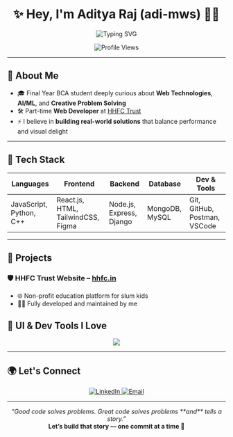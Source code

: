 <!-- README.md -->

<h1 align="center">✨ Hey, I'm Aditya Raj (adi-mws) 👨‍💻</h1>

<p align="center">
  <img src="https://readme-typing-svg.demolab.com?font=Fira+Code&size=24&pause=1000&center=true&vCenter=true&width=900&lines=Full-Stack+Web+Developer+%7C+AI%2FML+Explorer;3rd+Year+BCA+Student+%7C+Creative+Problem+Solver+%E2%9A%95;Lover+of+Clean+UIs%2C+Smart+Backends+%26+Curious+Technologies" alt="Typing SVG" />
</p>

<p align="center">
  <img src="https://komarev.com/ghpvc/?username=adi-mws&label=Profile%20Views&color=0e75b6&style=flat" alt="Profile Views" />
</p>

---

## 🧠 About Me

- 🎓 Final Year BCA student deeply curious about **Web Technologies**, **AI/ML**, and **Creative Problem Solving**
- 🛠 Part-time **Web Developer** at [HHFC Trust](https://hhfc.in)
- ⚡ I believe in **building real-world solutions** that balance performance and visual delight

---

## 🧰 Tech Stack

| Languages       | Frontend                  | Backend                    | Database        | Dev & Tools                 |
|-----------------|---------------------------|----------------------------|------------------|-----------------------------|
| JavaScript, Python, C++ | React.js, HTML, TailwindCSS, Figma | Node.js, Express, Django | MongoDB, MySQL | Git, GitHub, Postman, VSCode |

---

## 🚀 Projects

### 🛡️ **HHFC Trust Website** – [hhfc.in](https://hhfc.in)  
- 🌐 Non-profit education platform for slum kids
- 🧑‍💻 Fully developed and maintained by me

## 🧩 UI & Dev Tools I Love

<p align="center">
  <img src="https://skillicons.dev/icons?i=react,nodejs,express,mongodb,django,figma,tailwind,git,github,vscode,cpp,python,js" />
</p>

---

## 🌍 Let's Connect

<p align="center">
  <a href="https://www.linkedin.com/in/aditya-raj-6409b8307" target="_blank">
    <img alt="LinkedIn" src="https://img.shields.io/badge/LinkedIn-blue?style=for-the-badge&logo=linkedin" />
  </a>
  <a href="mailto:your@email.com" target="_blank">
    <img alt="Email" src="https://img.shields.io/badge/Gmail-red?style=for-the-badge&logo=gmail&logoColor=white" />
  </a>
</p>

---

<p align="center">
  <i>“Good code solves problems. Great code solves problems **and** tells a story.”</i><br/>
  <b>Let’s build that story — one commit at a time 🚀</b>
</p>
